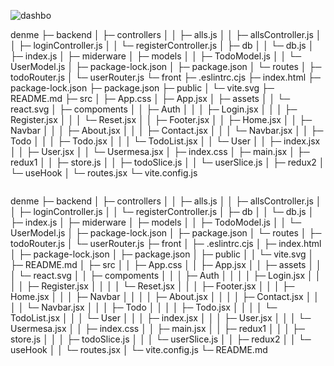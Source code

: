 ![dashbo](https://github.com/Msolmaz4/todo_fullstack/assets/86296198/f25ff93a-be53-488a-9727-eaad2f63dc03)





denme
├─ backend
│  ├─ controllers
│  │  ├─ alls.js
│  │  ├─ allsController.js
│  │  ├─ loginController.js
│  │  └─ registerController.js
│  ├─ db
│  │  └─ db.js
│  ├─ index.js
│  ├─ miderware
│  ├─ models
│  │  ├─ TodoModel.js
│  │  └─ UserModel.js
│  ├─ package-lock.json
│  ├─ package.json
│  └─ routes
│     ├─ todoRouter.js
│     └─ userRouter.js
└─ front
   ├─ .eslintrc.cjs
   ├─ index.html
   ├─ package-lock.json
   ├─ package.json
   ├─ public
   │  └─ vite.svg
   ├─ README.md
   ├─ src
   │  ├─ App.css
   │  ├─ App.jsx
   │  ├─ assets
   │  │  └─ react.svg
   │  ├─ compoments
   │  │  ├─ Auth
   │  │  │  ├─ Login.jsx
   │  │  │  ├─ Register.jsx
   │  │  │  └─ Reset.jsx
   │  │  ├─ Footer.jsx
   │  │  ├─ Home.jsx
   │  │  ├─ Navbar
   │  │  │  ├─ About.jsx
   │  │  │  ├─ Contact.jsx
   │  │  │  └─ Navbar.jsx
   │  │  ├─ Todo
   │  │  │  ├─ Todo.jsx
   │  │  │  └─ TodoList.jsx
   │  │  └─ User
   │  │     ├─ index.jsx
   │  │     ├─ User.jsx
   │  │     └─ Usermesa.jsx
   │  ├─ index.css
   │  ├─ main.jsx
   │  ├─ redux1
   │  │  ├─ store.js
   │  │  ├─ todoSlice.js
   │  │  └─ userSlice.js
   │  ├─ redux2
   │  └─ useHook
   │     └─ routes.jsx
   └─ vite.config.js

```
```
denme
├─ backend
│  ├─ controllers
│  │  ├─ alls.js
│  │  ├─ allsController.js
│  │  ├─ loginController.js
│  │  └─ registerController.js
│  ├─ db
│  │  └─ db.js
│  ├─ index.js
│  ├─ miderware
│  ├─ models
│  │  ├─ TodoModel.js
│  │  └─ UserModel.js
│  ├─ package-lock.json
│  ├─ package.json
│  └─ routes
│     ├─ todoRouter.js
│     └─ userRouter.js
├─ front
│  ├─ .eslintrc.cjs
│  ├─ index.html
│  ├─ package-lock.json
│  ├─ package.json
│  ├─ public
│  │  └─ vite.svg
│  ├─ README.md
│  ├─ src
│  │  ├─ App.css
│  │  ├─ App.jsx
│  │  ├─ assets
│  │  │  └─ react.svg
│  │  ├─ compoments
│  │  │  ├─ Auth
│  │  │  │  ├─ Login.jsx
│  │  │  │  ├─ Register.jsx
│  │  │  │  └─ Reset.jsx
│  │  │  ├─ Footer.jsx
│  │  │  ├─ Home.jsx
│  │  │  ├─ Navbar
│  │  │  │  ├─ About.jsx
│  │  │  │  ├─ Contact.jsx
│  │  │  │  └─ Navbar.jsx
│  │  │  ├─ Todo
│  │  │  │  ├─ Todo.jsx
│  │  │  │  └─ TodoList.jsx
│  │  │  └─ User
│  │  │     ├─ index.jsx
│  │  │     ├─ User.jsx
│  │  │     └─ Usermesa.jsx
│  │  ├─ index.css
│  │  ├─ main.jsx
│  │  ├─ redux1
│  │  │  ├─ store.js
│  │  │  ├─ todoSlice.js
│  │  │  └─ userSlice.js
│  │  ├─ redux2
│  │  └─ useHook
│  │     └─ routes.jsx
│  └─ vite.config.js
└─ README.md

```
